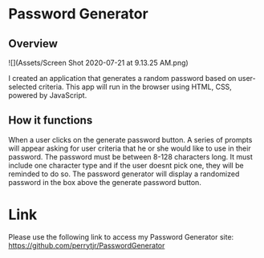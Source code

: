 # Password Generator

## Overview 


![](Assets/Screen Shot 2020-07-21 at 9.13.25 AM.png)

I created an application that generates a random password based on user-selected criteria. This app will run in the browser using HTML, CSS, powered by JavaScript. 

## How it functions

When a user clicks on the generate password button. A series of prompts will appear asking for user criteria that he or she would like to use in their password. The password must be between 8-128 characters long. It must include one character type and if the user doesnt pick one, they will be reminded to do so. The password generator will display a randomized password in the box above the generate password button. 



# Link

Please use the following link to access my Password Generator site: https://github.com/perrytjr/PasswordGenerator

